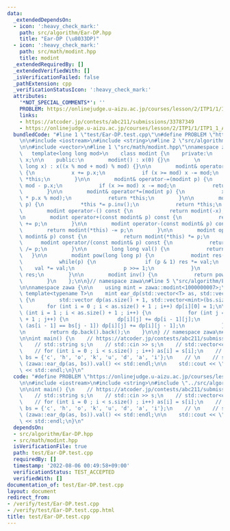 ```yaml
---
data:
  _extendedDependsOn:
  - icon: ':heavy_check_mark:'
    path: src/algorithm/Ear-DP.hpp
    title: "Ear-DP (\u8033DP)"
  - icon: ':heavy_check_mark:'
    path: src/math/modint.hpp
    title: modint
  _extendedRequiredBy: []
  _extendedVerifiedWith: []
  _isVerificationFailed: false
  _pathExtension: cpp
  _verificationStatusIcon: ':heavy_check_mark:'
  attributes:
    '*NOT_SPECIAL_COMMENTS*': ''
    PROBLEM: https://onlinejudge.u-aizu.ac.jp/courses/lesson/2/ITP1/1/ITP1_1_A
    links:
    - https://atcoder.jp/contests/abc211/submissions/33787349
    - https://onlinejudge.u-aizu.ac.jp/courses/lesson/2/ITP1/1/ITP1_1_A
  bundledCode: "#line 1 \"test/Ear-DP.test.cpp\"\n#define PROBLEM \"https://onlinejudge.u-aizu.ac.jp/courses/lesson/2/ITP1/1/ITP1_1_A\"\
    \n\n#include <iostream>\n#include <string>\n#line 2 \"src/algorithm/Ear-DP.hpp\"\
    \n\n#include <vector>\n#line 1 \"src/math/modint.hpp\"\nnamespace zawa {\n\n \
    \   template<long long mod>\n    class modint {\n    private:\n        long long\
    \ x;\n\n    public:\n        modint() : x(0) {}\n        \n        modint(long\
    \ long x) : x((x % mod + mod) % mod) {}\n\n        modint& operator+=(modint p)\
    \ {\n            x += p.x;\n            if (x >= mod) x -= mod;\n            return\
    \ *this;\n        }\n\n        modint& operator-=(modint p) {\n            x +=\
    \ mod - p.x;\n            if (x >= mod) x -= mod;\n            return *this;\n\
    \        }\n\n        modint& operator*=(modint p) {\n            x = (1LL * x\
    \ * p.x % mod);\n            return *this;\n        }\n\n        modint& operator/=(modint\
    \ p) {\n            *this *= p.inv();\n            return *this;\n        }\n\n\
    \        modint operator-() const {\n            return modint(-x);\n        }\n\
    \n        modint operator+(const modint& p) const {\n            return modint(*this)\
    \ += p;\n        }\n\n        modint operator-(const modint& p) const {\n    \
    \        return modint(*this) -= p;\n        }\n\n        modint operator*(const\
    \ modint& p) const {\n            return modint(*this) *= p;\n        }\n\n  \
    \      modint operator/(const modint& p) const {\n            return modint(*this)\
    \ /= p;\n        }\n\n        long long val() {\n            return x;\n     \
    \   }\n\n        modint pow(long long p) {\n            modint res(1), val(x);\n\
    \            while(p) {\n                if (p & 1) res *= val;\n            \
    \    val *= val;\n                p >>= 1;\n            }\n            return\
    \ res;\n        }\n\n        modint inv() {\n            return pow(mod - 2);\n\
    \        }\n    };\n\n}// namespace zawa\n#line 5 \"src/algorithm/Ear-DP.hpp\"\
    \n\nnamespace zawa {\n\n    using mint = zawa::modint<1000000007>;\n    \n   \
    \ template<typename T>\n    mint ear_dp(std::vector<T> as, std::vector<T> bs)\
    \ {\n        std::vector dp(as.size() + 1, std::vector<mint>(bs.size() + 1));\n\
    \        for (int i = 0 ; i < as.size() + 1 ; i++) dp[i][0] = 1;\n\n        for\
    \ (int i = 1 ; i < as.size() + 1 ; i++) {\n            for (int j = 1 ; j < bs.size()\
    \ + 1 ; j++) {\n                dp[i][j] += dp[i - 1][j];\n                if\
    \ (as[i - 1] == bs[j - 1]) dp[i][j] += dp[i][j - 1];\n            }\n        }\n\
    \n        return dp.back().back();\n    }\n\n} // namespace zawa\n#line 6 \"test/Ear-DP.test.cpp\"\
    \n\nint main() {\n    // https://atcoder.jp/contests/abc211/submissions/33787349\n\
    \    // std::string s;\n    // std::cin >> s;\n    // std::vector<char> as(s.size());\n\
    \    // for (int i = 0 ; i < s.size() ; i++) as[i] = s[i];\n    // std::vector<char>\
    \ bs = {'c', 'h', 'o', 'k', 'u', 'd', 'a', 'i'};\n    // \n    // std::cout <<\
    \ (zawa::ear_dp(as, bs)).val() << std::endl;\n\n    std::cout << \"Hello World\"\
    \ << std::endl;\n}\n"
  code: "#define PROBLEM \"https://onlinejudge.u-aizu.ac.jp/courses/lesson/2/ITP1/1/ITP1_1_A\"\
    \n\n#include <iostream>\n#include <string>\n#include \"../src/algorithm/Ear-DP.hpp\"\
    \n\nint main() {\n    // https://atcoder.jp/contests/abc211/submissions/33787349\n\
    \    // std::string s;\n    // std::cin >> s;\n    // std::vector<char> as(s.size());\n\
    \    // for (int i = 0 ; i < s.size() ; i++) as[i] = s[i];\n    // std::vector<char>\
    \ bs = {'c', 'h', 'o', 'k', 'u', 'd', 'a', 'i'};\n    // \n    // std::cout <<\
    \ (zawa::ear_dp(as, bs)).val() << std::endl;\n\n    std::cout << \"Hello World\"\
    \ << std::endl;\n}\n"
  dependsOn:
  - src/algorithm/Ear-DP.hpp
  - src/math/modint.hpp
  isVerificationFile: true
  path: test/Ear-DP.test.cpp
  requiredBy: []
  timestamp: '2022-08-06 00:49:58+09:00'
  verificationStatus: TEST_ACCEPTED
  verifiedWith: []
documentation_of: test/Ear-DP.test.cpp
layout: document
redirect_from:
- /verify/test/Ear-DP.test.cpp
- /verify/test/Ear-DP.test.cpp.html
title: test/Ear-DP.test.cpp
---
```

